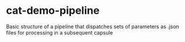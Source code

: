 # cat-demo-pipeline

Basic structure of a pipeline that dispatches sets of parameters as .json files for processing in a subsequent capsule